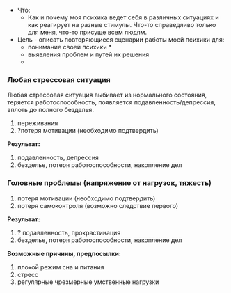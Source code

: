 * Что:
  * Как и почему моя психика ведет себя в различных ситуациях и как реагирует на разные стимулы. Что-то справедливо только для меня, что-то присуще всем людям.
* Цель - описать повторяющиеся сценарии работы моей психики для:
  * понимание своей психики
    * 
  * выявления проблем и путей их решения
  * 

### Любая стрессовая ситуация

Любая стрессовая ситуация выбивает из нормального состояния, теряется работоспособность, появляется подавленность/депрессия, вплоть до полного безделья.

1. переживания
2. ?потеря мотивации \(необходимо подтвердить\)

**Результат:**  
1. подавленность, депрессия  
2. безделье, потеря работоспособности, накопление дел

### Головные проблемы \(напряжение от нагрузок, тяжесть\)

1. потеря мотивации \(необходимо подтвердить\)
2. потеря самоконтроля \(возможно следствие первого\)

**Результат:**  
1. ? подавленность, прокрастинация  
2. безделье, потеря работоспособности, накопление дел

**Возможные причины, предпосылки:**  
1. плохой режим сна и питания  
2. стресс  
3. регулярные чрезмерные умственные нагрузки

